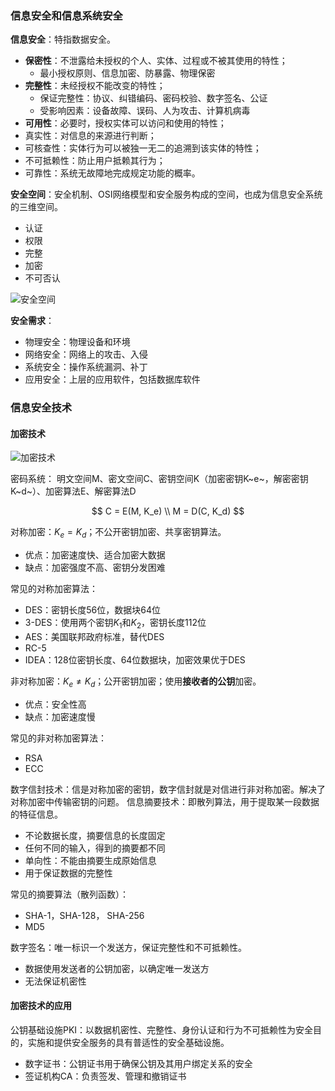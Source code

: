 
### 信息安全和信息系统安全

**信息安全**：特指数据安全。
 - **保密性**：不泄露给未授权的个人、实体、过程或不被其使用的特性；
    - 最小授权原则、信息加密、防暴露、物理保密
 - **完整性**：未经授权不能改变的特性；
    - 保证完整性：协议、纠错编码、密码校验、数字签名、公证
    - 受影响因素：设备故障、误码、人为攻击、计算机病毒
 - **可用性**：必要时，授权实体可以访问和使用的特性；
 - 真实性：对信息的来源进行判断；
 - 可核查性：实体行为可以被独一无二的追溯到该实体的特性；
 - 不可抵赖性：防止用户抵赖其行为；
 - 可靠性：系统无故障地完成规定功能的概率。

**安全空间**：安全机制、OSI网络模型和安全服务构成的空间，也成为信息安全系统的三维空间。
 - 认证
 - 权限
 - 完整
 - 加密
 - 不可否认

![安全空间](https://s2.loli.net/2023/05/18/skuX3SzfmEQvJx6.png)

**安全需求**：
 - 物理安全：物理设备和环境
 - 网络安全：网络上的攻击、入侵
 - 系统安全：操作系统漏洞、补丁
 - 应用安全：上层的应用软件，包括数据库软件

### 信息安全技术

#### 加密技术

![加密技术](https://s2.loli.net/2023/05/18/tfEYzJTkQNiHBxI.png)

密码系统：
明文空间M、密文空间C、密钥空间K（加密密钥K~e~，解密密钥K~d~）、加密算法E、解密算法D

$$
C = E(M, K_e) \\
M = D(C, K_d)
$$

对称加密：$K_e = K_d$；不公开密钥加密、共享密钥算法。
 - 优点：加密速度快、适合加密大数据
 - 缺点：加密强度不高、密钥分发困难

常见的对称加密算法：
- DES：密钥长度56位，数据块64位
- 3-DES：使用两个密钥$K_1$和$K_2$，密钥长度112位
- AES：美国联邦政府标准，替代DES
- RC-5
- IDEA：128位密钥长度、64位数据块，加密效果优于DES

非对称加密：$K_e \ne K_d$；公开密钥加密；使用**接收者的公钥**加密。
 - 优点：安全性高
 - 缺点：加密速度慢

常见的非对称加密算法：
 - RSA
 - ECC

数字信封技术：信是对称加密的密钥，数字信封就是对信进行非对称加密。解决了对称加密中传输密钥的问题。
信息摘要技术：即散列算法，用于提取某一段数据的特征信息。
 - 不论数据长度，摘要信息的长度固定
 - 任何不同的输入，得到的摘要都不同
 - 单向性：不能由摘要生成原始信息
 - 用于保证数据的完整性

常见的摘要算法（散列函数）：
 - SHA-1，SHA-128， SHA-256
 - MD5

数字签名：唯一标识一个发送方，保证完整性和不可抵赖性。
 - 数据使用发送者的公钥加密，以确定唯一发送方
 - 无法保证机密性

#### 加密技术的应用

公钥基础设施PKI：以数据机密性、完整性、身份认证和行为不可抵赖性为安全目的，实施和提供安全服务的具有普适性的安全基础设施。
 - 数字证书：公钥证书用于确保公钥及其用户绑定关系的安全
 - 签证机构CA：负责签发、管理和撤销证书

<!-- EOF -->
